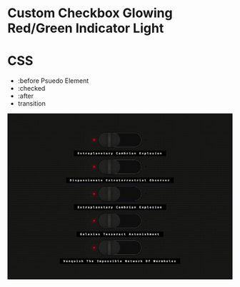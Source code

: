 # Custom Checkbox Glowing Red/Green Indicator Light

# CSS

- :before Psuedo Element
- :checked
- :after
- transition

![customcheckbox](img/checkbox.gif)